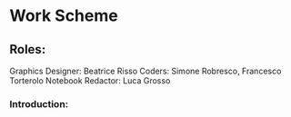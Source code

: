 # Work Scheme

## Roles:
Graphics Designer: Beatrice Risso
Coders: Simone Robresco, Francesco Torterolo
Notebook Redactor: Luca Grosso

### Introduction:

